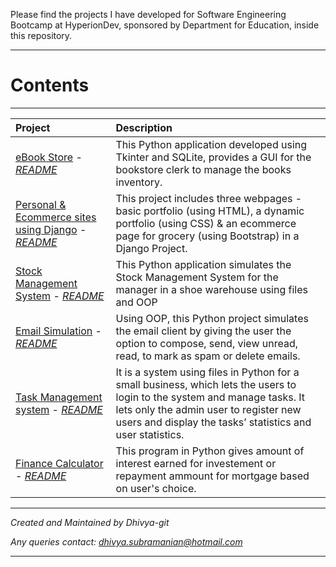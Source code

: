 Please find the projects I have developed for Software Engineering Bootcamp at HyperionDev, sponsored by Department for Education, inside this repository.

---
# Contents
---
| Project | Description |
| :--- | :--- |
| [eBook Store](BookStore_T48)  -  *[README](BookStore_T48/BOOKSTORE.md)* | This Python application developed using Tkinter and SQLite, provides a GUI for the bookstore clerk to manage the books inventory. |
| [Personal & Ecommerce sites using Django](Personal_Ecommerce_Django_T43)  -  *[README](Personal_Ecommerce_Django_T43/PERSONAL_ECOMMERCE_DJANGO.md)* | This project includes three webpages - basic portfolio (using HTML), a dynamic portfolio (using CSS) & an ecommerce page for grocery (using Bootstrap) in a Django Project. |
| [Stock Management System](StockManagementSystem_T32)  -  *[README](StockManagementSystem_T32/STOCKMANAGER.md)* | This Python application simulates the Stock Management System for the manager in a shoe warehouse using files and OOP |
| [Email Simulation](EmailSimulation_T30)  -  *[README](EmailSimulation_T30/EMAILSIMULATION.md)* | Using OOP, this Python project simulates the email client by giving the user the option to compose, send, view unread, read, to mark as spam or delete emails. |
| [Task Management system](TaskManager_T26)  -  *[README](TaskManager_T26/TASKMANAGER.md)* | It is a system using files in Python for a small business, which lets the users to login to the system and manage tasks. It lets only the admin user to register new users and display the tasks’ statistics and user statistics. |
| [Finance Calculator](FinanceCalculator_T12)  -  *[README](FinanceCalculator_T12/FINANCECALCULATOR.md)* | This program in Python gives amount of interest earned for investement or repayment ammount for mortgage based on user's choice. | 

---

*Created and Maintained by Dhivya-git*

*Any queries contact: dhivya.subramanian@hotmail.com*

---